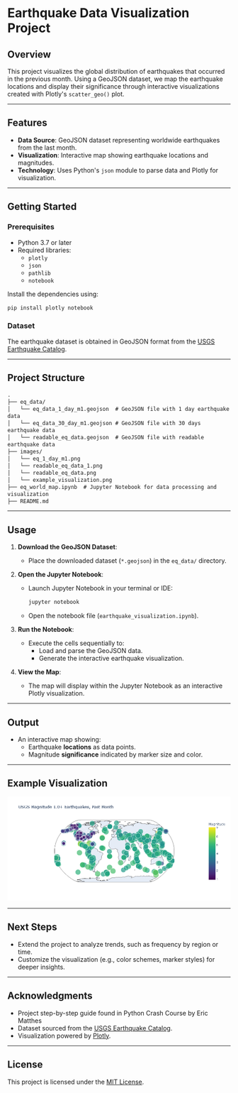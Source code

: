 # Earthquake Data Visualization Project

## Overview
This project visualizes the global distribution of earthquakes that occurred in the previous month. Using a GeoJSON dataset, we map the earthquake locations and display their significance through interactive visualizations created with Plotly's `scatter_geo()` plot.

---

## Features
- **Data Source**: GeoJSON dataset representing worldwide earthquakes from the last month.
- **Visualization**: Interactive map showing earthquake locations and magnitudes.
- **Technology**: Uses Python's `json` module to parse data and Plotly for visualization.

---

## Getting Started

### Prerequisites
- Python 3.7 or later
- Required libraries:
  - `plotly`
  - `json`
  - `pathlib`
  - `notebook`

Install the dependencies using:
```bash
pip install plotly notebook
```

### Dataset
The earthquake dataset is obtained in GeoJSON format from the [USGS Earthquake Catalog](https://earthquake.usgs.gov/earthquakes/feed/v1.0/geojson.php).

---

## Project Structure
```
.
├── eq_data/
│   └── eq_data_1_day_m1.geojson  # GeoJSON file with 1 day earthquake data
│   └── eq_data_30_day_m1.geojson # GeoJSON file with 30 days earthquake data
│   └── readable_eq_data.geojson  # GeoJSON file with readable earthquake data
├── images/
│   └── eq_1_day_m1.png
│   └── readable_eq_data_1.png
│   └── readable_eq_data.png
│   └── example_visualization.png
├── eq_world_map.ipynb  # Jupyter Notebook for data processing and visualization
├── README.md 
```

---

## Usage

1. **Download the GeoJSON Dataset**:
   - Place the downloaded dataset (`*.geojson`) in the `eq_data/` directory.

2. **Open the Jupyter Notebook**:
   - Launch Jupyter Notebook in your terminal or IDE:
     ```bash
     jupyter notebook
     ```
   - Open the notebook file (`earthquake_visualization.ipynb`).

3. **Run the Notebook**:
   - Execute the cells sequentially to:
     - Load and parse the GeoJSON data.
     - Generate the interactive earthquake visualization.

4. **View the Map**:
   - The map will display within the Jupyter Notebook as an interactive Plotly visualization.

---

## Output
- An interactive map showing:
  - Earthquake **locations** as data points.
  - Magnitude **significance** indicated by marker size and color.

---

## Example Visualization
![Example Earthquake Map](images/example_visualization.png)

---

## Next Steps
- Extend the project to analyze trends, such as frequency by region or time.
- Customize the visualization (e.g., color schemes, marker styles) for deeper insights.

---

## Acknowledgments
- Project step-by-step guide found in Python Crash Course by Eric Matthes
- Dataset sourced from the [USGS Earthquake Catalog](https://earthquake.usgs.gov/earthquakes/feed/v1.0/geojson.php).
- Visualization powered by [Plotly](https://plotly.com/).

---

## License
This project is licensed under the [MIT License](LICENSE).
